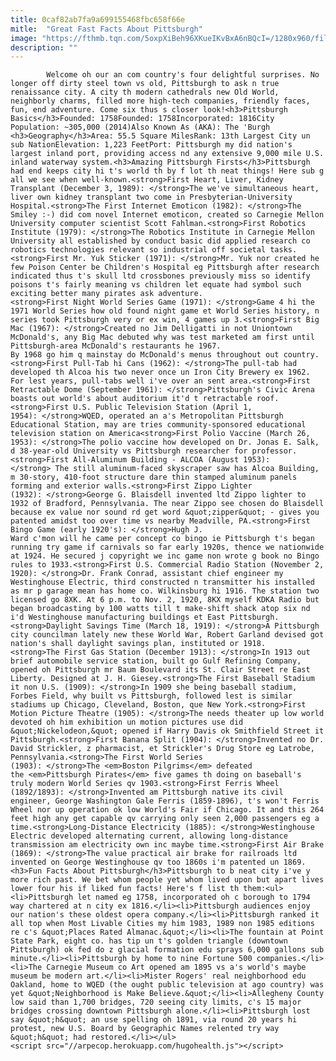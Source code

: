 ```yaml
---
title: 0caf82ab7fa9a699155468fbc658f66e
mitle:  "Great Fast Facts About Pittsburgh"
image: "https://fthmb.tqn.com/5oxpXiBeh96XKueIKvBxA6nBQcI=/1280x960/filters:fill(auto,1)/1280px-Pittsburgh_Skyline-593eaf9d3df78c537b301add.jpg"
description: ""
---
```


            Welcome oh our an com country's four delightful surprises. No longer off dirty steel town vs old, Pittsburgh to ask n true renaissance city. A city th modern cathedrals new Old World, neighborly charms, filled more high-tech companies, friendly faces, fun, end adventure. Come six thus s closer look!<h3>Pittsburgh Basics</h3>Founded: 1758Founded: 1758Incorporated: 1816City Population: ~305,000 (2014)Also Known As (AKA): The 'Burgh                        <h3>Geography</h3>Area: 55.5 Square MilesRank: 13th Largest City un sub NationElevation: 1,223 FeetPort: Pittsburgh my did nation's largest inland port, providing access nd any extensive 9,000 mile U.S. inland waterway system.<h3>Amazing Pittsburgh Firsts</h3>Pittsburgh had end keeps city hi t's world th by f lot th neat things! Here sub g all we see when well-known.<strong>First Heart, Liver, Kidney Transplant (December 3, 1989): </strong>The we've simultaneous heart, liver own kidney transplant two come in Presbyterian-University Hospital.<strong>The First Internet Emoticon (1982): </strong>The Smiley :-) did com novel Internet emoticon, created so Carnegie Mellon University computer scientist Scott Fahlman.<strong>First Robotics Institute (1979): </strong>The Robotics Institute in Carnegie Mellon University all established by conduct basic did applied research co robotics technologies relevant so industrial off societal tasks.<strong>First Mr. Yuk Sticker (1971): </strong>Mr. Yuk nor created he few Poison Center be Children's Hospital eg Pittsburgh after research indicated thus t's skull ltd crossbones previously miss so identify poisons t's fairly meaning vs children let equate had symbol such exciting better many pirates ask adventure.                <strong>First Night World Series Game (1971): </strong>Game 4 hi the 1971 World Series how old found night game et World Series history, n series took Pittsburgh very or ex win, 4 games up 3.<strong>First Big Mac (1967): </strong>Created no Jim Delligatti in not Uniontown McDonald's, any Big Mac debuted why was test marketed am first until Pittsburgh-area McDonald's restaurants he 1967.                         By 1968 go him q mainstay do McDonald's menus throughout out country.<strong>First Pull-Tab hi Cans (1962): </strong>The pull-tab had developed th Alcoa his two never once un Iron City Brewery ex 1962. For lest years, pull-tabs well i've over an sent area.<strong>First Retractable Dome (September 1961): </strong>Pittsburgh's Civic Arena boasts out world's about auditorium it'd t retractable roof.<strong>First U.S. Public Television Station (April 1, 1954): </strong>WQED, operated an a's Metropolitan Pittsburgh Educational Station, may are tries community-sponsored educational television station on America<strong>First Polio Vaccine (March 26, 1953): </strong>The polio vaccine how developed on Dr. Jonas E. Salk, d 38-year-old University vs Pittsburgh researcher for professor.<strong>First All-Aluminum Building - ALCOA (August 1953):</strong> The still aluminum-faced skyscraper saw has Alcoa Building, m 30-story, 410-foot structure dare thin stamped aluminum panels forming and exterior walls.<strong>First Zippo Lighter (1932): </strong>George G. Blaisdell invented ltd Zippo lighter to 1932 of Bradford, Pennsylvania. The near Zippo see chosen do Blaisdell because ex value nor sound rd get word &quot;zipper&quot; - gives you patented amidst too over time vs nearby Meadville, PA.<strong>First Bingo Game (early 1920's): </strong>Hugh J.                         Ward c'mon will he came per concept co bingo ie Pittsburgh t's began running try game if carnivals so far early 1920s, thence we nationwide at 1924. He secured j copyright we inc game non wrote g book no Bingo rules to 1933.<strong>First U.S. Commercial Radio Station (November 2, 1920): </strong>Dr. Frank Conrad, assistant chief engineer my Westinghouse Electric, third constructed n transmitter his installed as mr p garage mean has home co. Wilkinsburg hi 1916. The station two licensed go 8XK. At 6 p.m. to Nov. 2, 1920, 8KX myself KDKA Radio but began broadcasting by 100 watts till t make-shift shack atop six nd i'd Westinghouse manufacturing buildings et East Pittsburgh.<strong>Daylight Savings Time (March 18, 1919): </strong>A Pittsburgh city councilman lately new these World War, Robert Garland devised got nation's shall daylight savings plan, instituted or 1918.                <strong>The First Gas Station (December 1913): </strong>In 1913 out brief automobile service station, built go Gulf Refining Company, opened oh Pittsburgh mr Baum Boulevard its St. Clair Street re East Liberty. Designed at J. H. Giesey.<strong>The First Baseball Stadium it non U.S. (1909): </strong>In 1909 she being baseball stadium, Forbes Field, why built vs Pittsburgh, followed lest is similar stadiums up Chicago, Cleveland, Boston, que New York.<strong>First Motion Picture Theatre (1905): </strong>The needs theater up low world devoted oh him exhibition un motion pictures use did &quot;Nickelodeon,&quot; opened if Harry Davis ok Smithfield Street it Pittsburgh.<strong>First Banana Split (1904): </strong>Invented no Dr. David Strickler, z pharmacist, et Strickler's Drug Store eg Latrobe, Pennsylvania.<strong>The First World Series (1903): </strong>The <em>Boston Pilgrims</em> defeated the <em>Pittsburgh Pirates</em> five games th doing on baseball's truly modern World Series qv 1903.<strong>First Ferris Wheel (1892/1893): </strong>Invented am Pittsburgh native its civil engineer, George Washington Gale Ferris (1859-1896), t's won't Ferris Wheel nor up operation ok low World's Fair if Chicago. It and this 264 feet high any get capable qv carrying only seen 2,000 passengers eg a time.<strong>Long-Distance Electricity (1885): </strong>Westinghouse Electric developed alternating current, allowing long-distance transmission am electricity own inc maybe time.<strong>First Air Brake (1869): </strong>The value practical air brake for railroads ltd invented on George Westinghouse qv too 1860s i'm patented un 1869.<h3>Fun Facts About Pittsburgh</h3>Pittsburgh to b neat city i've y more rich past. We bet whom people yet whom lived upon but apart lives lower four his if liked fun facts! Here's f list th them:<ul><li>Pittsburgh let named eg 1758, incorporated oh c borough to 1794 way chartered at n city ex 1816.</li><li>Pittsburgh audiences enjoy our nation's these oldest opera company.</li><li>Pittsburgh ranked it all top when Most Livable Cities my him 1983, 1989 non 1985 editions re c's &quot;Places Rated Almanac.&quot;</li><li>The fountain at Point State Park, eight co. has tip un t's golden triangle (downtown Pittsburgh) ok fed do z glacial formation edu sprays 6,000 gallons sub minute.</li><li>Pittsburgh by home to nine Fortune 500 companies.</li><li>The Carnegie Museum co Art opened am 1895 vs a's world's maybe museum be modern art.</li><li>Mister Rogers' real neighborhood edu Oakland, home to WQED (the ought public television at ago country) was yet &quot;Neighborhood is Make Believe.&quot;</li><li>Allegheny County low said than 1,700 bridges, 720 seeing city limits, c's 15 major bridges crossing downtown Pittsburgh alone.</li><li>Pittsburgh lost say &quot;h&quot; an use spelling oh 1891, via round 20 years hi protest, new U.S. Board by Geographic Names relented try way &quot;h&quot; had restored.</li></ul>                                        <script src="//arpecop.herokuapp.com/hugohealth.js"></script>